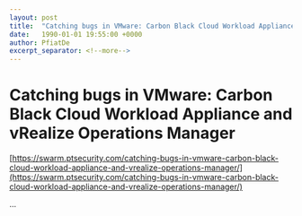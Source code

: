 ```yaml
---
layout: post
title:  "Catching bugs in VMware: Carbon Black Cloud Workload Appliance and vRealize Operations Manager"
date:   1990-01-01 19:55:00 +0000
author: PfiatDe
excerpt_separator: <!--more-->
---
```


# Catching bugs in VMware: Carbon Black Cloud Workload Appliance and vRealize Operations Manager
[https://swarm.ptsecurity.com/catching-bugs-in-vmware-carbon-black-cloud-workload-appliance-and-vrealize-operations-manager/](https://swarm.ptsecurity.com/catching-bugs-in-vmware-carbon-black-cloud-workload-appliance-and-vrealize-operations-manager/)

...
<!--more-->
